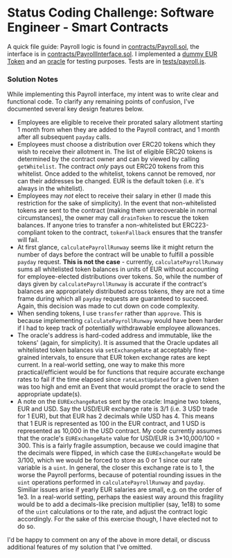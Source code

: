 # Status Coding Challenge: Software Engineer - Smart Contracts

A quick file guide: Payroll logic is found in [contracts/Payroll.sol](./contracts/Payroll.sol), the interface is in [contracts/PayrollInterface.sol](./contracts/PayrollInterface.sol). I implemented a [dummy EUR Token](./contracts/EURToken.sol) and an [oracle](./contracts/Oracle.sol) for testing purposes. Tests are in [tests/payroll.js](./tests/payroll.js).

### Solution Notes
While implementing this Payroll interface, my intent was to write clear and functional code. To clarify any remaining points of confusion, I've documented several key design features below.

* Employees are eligible to receive their prorated salary allotment starting 1 month from when they are added to the Payroll contract, and 1 month after all subsequent `payday` calls.
* Employees must choose a distribution over ERC20 tokens which they wish to receive their allotment in. The list of eligible ERC20 tokens is determined by the contract owner and can by viewed by calling `getWhitelist`. The contract _only_ pays out ERC20 tokens from this whitelist. Once added to the whitelist, tokens cannot be removed, nor can their addresses be changed. EUR is the default token (i.e. it's always in the whitelist).
* Employees may _not_ elect to receive their salary in ether (I made this restriction for the sake of simplicity). In the event that non-whitelisted tokens are sent to the contract (making them unrecoverable in normal circumstances), the owner may call `drainToken` to rescue the token balances. If anyone tries to transfer a non-whitelisted but ERC223-compliant token to the contract, `tokenFallback` ensures that the transfer will fail.
* At first glance, `calculatePayrollRunway` seems like it might return the number of days before the contract will be unable to fulfill a possible `payday` request. **This is not the case** - currently, `calculatePayrollRunway` sums all whitelisted token balances in units of EUR without accounting for employee-elected distributions over tokens. So, while the number of days given by `calculatePayrollRunway` is accurate if the contract's balances are appropriately distributed across tokens, they are not a time frame during which all `payday` requests are guaranteed to succeed. Again, this decision was made to cut down on code complexity.
* When sending tokens, I use `transfer` rather than `approve`. This is because implementing `calculatePayrollRunway` would have been harder if I had to keep track of potentially withdrawable employee allowances.
* The oracle's address is hard-coded address and immutable, like the tokens' (again, for simplicity). It is assumed that the Oracle updates all whitelisted token balances via `setExchangeRate` at acceptably fine-grained intervals, to ensure that EUR token exchange rates are kept current. In a real-world setting, one way to make this more practical/efficient would be for functions that require accurate exchange rates to fail if the time elapsed since `rateLastUpdated` for a given token was too high and emit an Event that would prompt the oracle to send the appropriate update(s).
* A note on the `EURExchangeRate`s sent by the oracle: Imagine two tokens, EUR and USD. Say the USD/EUR exchange rate is 3/1 (i.e. 3 USD trade for 1 EUR), but that EUR has 2 decimals while USD has 4. This means that 1 EUR is represented as 100 in the EUR contract, and 1 USD is represented as 10,000 in the USD contract. My code currently assumes that the oracle's `EURExchangeRate` value for USD/EUR is 3*10,000/100 = 300. This is a fairly fragile assumption, because we could imagine that the decimals were flipped, in which case the `EURExchangeRate` would be 3/100, which we would be forced to store as 0 or 1 since our rate variable is a `uint`. In general, the closer this exchange rate is to 1, the worse the Payroll performs, because of potential rounding issues in the `uint` operations performed in `calculatePayrollRunway` and `payday`. Similiar issues arise if yearly EUR salaries are small, e.g. on the order of 1e3. In a real-world setting, perhaps the easiest way around this fragility would be to add a decimals-like precision multiplier (say, 1e18) to some of the `uint` calculations or to the rate, and adjust the contract logic accordingly. For the sake of this exercise though, I have elected not to do so.


I'd be happy to comment on any of the above in more detail, or discuss additional features of my solution that I've omitted.
